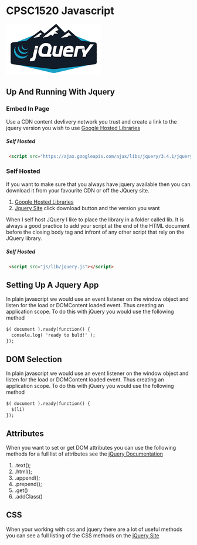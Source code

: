 # CPSC1520 Javascript
![](img/jquery.png)

## Up And Running With Jquery
### Embed In Page
Use a CDN content devlivery network you trust and create a link to the jquery version you wish to use
[Google Hosted Libraries](https://ajax.googleapis.com/ajax/libs/jquery/3.4.1/jquery.min.js)
##### Self Hosted
```html
 <script src="https://ajax.googleapis.com/ajax/libs/jquery/3.4.1/jquery.min.js"></script>
```

### Self Hosted
If you want to make sure that you always have jquery available then you can download it from your favourite CDN or off the JQuery site.
1. [Google Hosted Libraries](https://ajax.googleapis.com/ajax/libs/jquery/3.4.1/jquery.min.js)
1. [Jquery Site](https://jquery.com/) click download button and the version you want

When I self host JQuery I like to place the library in a folder called lib. It is always a good practice to add your script at the end of the HTML document before the closing body tag and infront of any other script that rely on the JQuery library.

##### Self Hosted
```html
 <script src="js/lib/jquery.js"></script>
```


## Setting Up A Jquery App
In plain javascript we would use an event listener on the window object and listen for the load or DOMContent loaded event. Thus creating an application scope. To do this with jQuery you would use the following method
```jquery
$( document ).ready(function() {
  console.log( 'ready to buld!' );
});
```


## DOM Selection
In plain javascript we would use an event listener on the window object and listen for the load or DOMContent loaded event. Thus creating an application scope. To do this with jQuery you would use the following method
 
```jquery
$( document ).ready(function() {
  $(li)
});
```

## Attributes
When you want to set or get DOM attributes you can use the following methods
for a full list of attributes see the [jQuery Documentation](https://api.jquery.com/category/attributes/)
1. .text();
1. .html();
1. .append();
1. .prepend();
1. .get()
1. .addClass()

## CSS
When your working with css and jquery there are a lot of useful methods you can see a full listing of the CSS methods on the [jQuery Site](https://api.jquery.com/category/attributes/)
